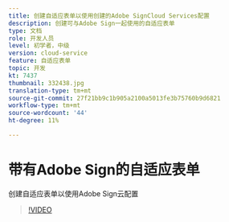 ```yaml
---
title: 创建自适应表单以使用创建的Adobe SignCloud Services配置
description: 创建可与Adobe Sign一起使用的自适应表单
type: 文档
role: 开发人员
level: 初学者，中级
version: cloud-service
feature: 自适应表单
topic: 开发
kt: 7437
thumbnail: 332438.jpg
translation-type: tm+mt
source-git-commit: 27f21bb9c1b905a2100a5013fe3b75760b9d6821
workflow-type: tm+mt
source-wordcount: '44'
ht-degree: 11%

---
```


# 带有Adobe Sign的自适应表单


创建自适应表单以使用Adobe Sign云配置

>[!VIDEO](https://video.tv.adobe.com/v/332438/?quality=9&learn=on)

